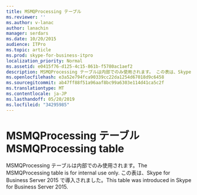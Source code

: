 ```yaml
---
title: MSMQProcessing テーブル
ms.reviewer: ''
ms.author: v-lanac
author: lanachin
manager: serdars
ms.date: 10/20/2015
audience: ITPro
ms.topic: article
ms.prod: skype-for-business-itpro
localization_priority: Normal
ms.assetid: e0415f76-d125-4c15-861b-f5780ac1aef2
description: MSMQProcessing テーブルは内部でのみ使用されます。 この表は、Skype for Business Server 2015 で導入されました。
ms.openlocfilehash: e3a52e794fca90339cc22da1254d67018d9c6458
ms.sourcegitcommit: ab47ff88f51a96aaf8bc99a6303e114d41ca5c2f
ms.translationtype: MT
ms.contentlocale: ja-JP
ms.lasthandoff: 05/20/2019
ms.locfileid: "34295985"
---
```

# <a name="msmqprocessing-table"></a><span data-ttu-id="aa09f-104">MSMQProcessing テーブル</span><span class="sxs-lookup"><span data-stu-id="aa09f-104">MSMQProcessing table</span></span>
 
<span data-ttu-id="aa09f-105">MSMQProcessing テーブルは内部でのみ使用されます。</span><span class="sxs-lookup"><span data-stu-id="aa09f-105">The MSMQProcessing table is for internal use only.</span></span> <span data-ttu-id="aa09f-106">この表は、Skype for Business Server 2015 で導入されました。</span><span class="sxs-lookup"><span data-stu-id="aa09f-106">This table was introduced in Skype for Business Server 2015.</span></span>
  

